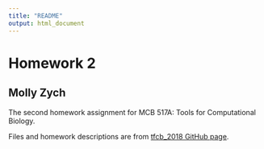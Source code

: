 ```yaml
---
title: "README"
output: html_document
---
```

# Homework 2
##  Molly Zych

The second homework assignment for MCB 517A: Tools for Computational Biology.

Files and homework descriptions are from [tfcb_2018 GitHub page](https://github.com/rasilab/tfcb_2018/blob/master/README.md).